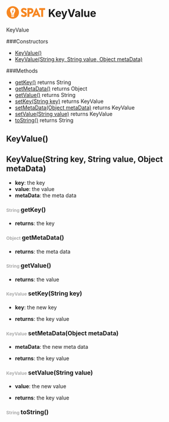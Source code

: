 <img src='spat.jpg' alt='SPAT' style='position: relative;top: 5px;'/> KeyValue
=====

KeyValue



###Constructors
- [KeyValue()](#-1694975245)
- [KeyValue(String key, String value, Object metaData)](#-1830623799)

###Methods
- [getKey()](#1957768682)  returns String
- [getMetaData()](#123802758)  returns Object
- [getValue()](#1268464124)  returns String
- [setKey(String key)](#-1140452818)  returns KeyValue
- [setMetaData(Object metaData)](#644391344)  returns KeyValue
- [setValue(String value)](#158311534)  returns KeyValue
- [toString()](#1774939245)  returns String


<a name="-1694975245">KeyValue</a>()
-----


<a name="-1830623799">KeyValue</a>(String key, String value, Object metaData)
-----

- <b>key</b>: 
        the key
- <b>value</b>: 
        the value
- <b>metaData</b>: 
        the meta data


#### <span style="font-size:12px;color:#AAAAAA">String</span> <a style="font-size:16px;" name="1957768682">getKey</a><span style="font-size:16px;">()</span>
- <b>returns</b>: the key

#### <span style="font-size:12px;color:#AAAAAA">Object</span> <a style="font-size:16px;" name="123802758">getMetaData</a><span style="font-size:16px;">()</span>
- <b>returns</b>: the meta data

#### <span style="font-size:12px;color:#AAAAAA">String</span> <a style="font-size:16px;" name="1268464124">getValue</a><span style="font-size:16px;">()</span>
- <b>returns</b>: the value

#### <span style="font-size:12px;color:#AAAAAA">KeyValue</span> <a style="font-size:16px;" name="-1140452818">setKey</a><span style="font-size:16px;">(String key)</span>
- <b>key</b>: 
        the new key

- <b>returns</b>: the key value

#### <span style="font-size:12px;color:#AAAAAA">KeyValue</span> <a style="font-size:16px;" name="644391344">setMetaData</a><span style="font-size:16px;">(Object metaData)</span>
- <b>metaData</b>: 
        the new meta data

- <b>returns</b>: the key value

#### <span style="font-size:12px;color:#AAAAAA">KeyValue</span> <a style="font-size:16px;" name="158311534">setValue</a><span style="font-size:16px;">(String value)</span>
- <b>value</b>: 
        the new value

- <b>returns</b>: the key value

#### <span style="font-size:12px;color:#AAAAAA">String</span> <a style="font-size:16px;" name="1774939245">toString</a><span style="font-size:16px;">()</span>

